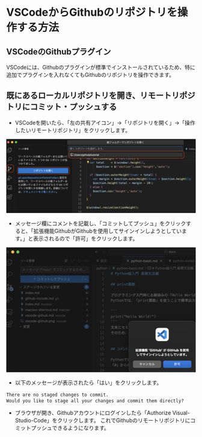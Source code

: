 
# VSCodeからGithubのリポジトリを操作する方法

## VSCodeのGithubプラグイン

VSCodeには、Githubのプラグインが標準でインストールされているため、特に追加でプラグインを入れなくてもGithubのリポジトリを操作できます。

## 既にあるローカルリポジトリを開き、リモートリポジトリにコミット・プッシュする

- VSCodeを開いたら、「左の共有アイコン」→「リポジトリを開く」→「操作したいリモートリポジトリ」をクリックします。

![vscode-github1.png](vscode-github1.png)

- メッセージ欄にコメントを記載し、「コミットしてプッシュ」をクリックすると、「拡張機能GithubがGithubを使用してサインインしようとしています。」と表示されるので「許可」をクリックします。

![vscode-github3.png](vscode-github3.png)

- 以下のメッセージが表示されたら「はい」をクリックします。

```
There are no staged changes to commit.
Would you like to stage all your changes and commit them directly?
```

- ブラウザが開き、Githubアカウントにログインしたら「Authorize Visual-Studio-Code」をクリックします。
これでGithubのリモートリポジトリにコミットプッシュできるようになります。
